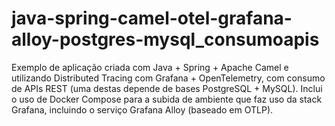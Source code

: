 # java-spring-camel-otel-grafana-alloy-postgres-mysql_consumoapis
Exemplo de aplicação criada com Java + Spring + Apache Camel e utilizando Distributed Tracing com Grafana + OpenTelemetry, com consumo de APIs REST (uma destas depende de bases PostgreSQL + MySQL). Inclui o uso de Docker Compose para a subida de ambiente que faz uso da stack Grafana, incluindo o serviço Grafana Alloy (baseado em OTLP).
